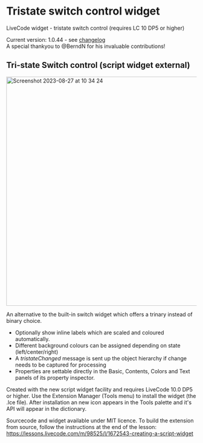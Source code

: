 # Tristate switch control widget
LiveCode widget - tristate switch control (requires LC 10 DP5 or higher)

Current version: 1.0.44 - see [changelog](/changelog.md)<br>
A special thankyou to @BerndN for his invaluable contributions!

## Tri-state Switch control (script widget external)
<img width="604" alt="Screenshot 2023-08-27 at 10 34 24" src="https://github.com/stam66/tristate/assets/5677273/4bc37c4e-29ca-4755-90d6-7ee10e8258c6">



An alternative to the built-in switch widget which offers a trinary instead of binary choice.
- Optionally show inline labels which are scaled and coloured automatically.
- Different background colours can be assigned depending on state (left/center/right)
- A _tristateChanged_ message is sent up the object hierarchy if change needs to be captured for processing
- Properties are settable directly in the Basic, Contents, Colors and Text panels of its property inspector.

Created with the new script widget facility and requires LiveCode 10.0 DP5 or higher.
Use the Extension Manager (Tools menu) to install the widget (the .lce file). After installation an new icon appears in the Tools palette and it's API will appear in the dictionary.

Sourcecode and widget available under MIT licence.
To build the extension from source, follow the instructions at the end of the lesson: https://lessons.livecode.com/m/98525/l/1672543-creating-a-script-widget
